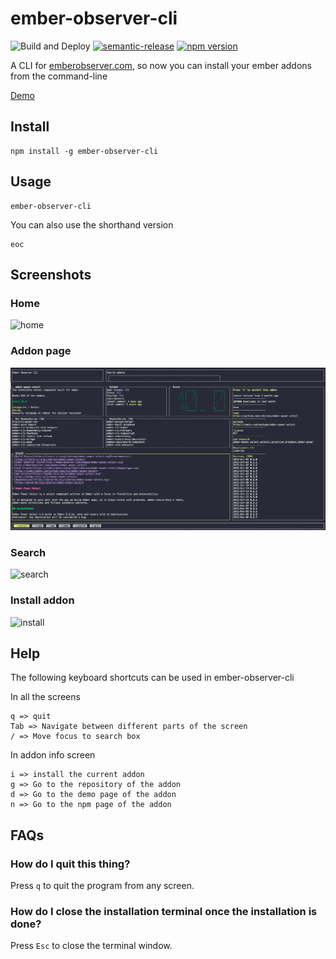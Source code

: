 # ember-observer-cli
![Build and Deploy](https://github.com/rajasegar/ember-observer-cli/workflows/Build%20and%20Deploy/badge.svg)
[![semantic-release](https://img.shields.io/badge/%20%20%F0%9F%93%A6%F0%9F%9A%80-semantic--release-e10079.svg)](https://github.com/semantic-release/semantic-release)
[![npm version](http://img.shields.io/npm/v/ember-observer-cli.svg?style=flat)](https://npmjs.org/package/ember-observer-cli "View this project on npm")


A CLI for [emberobserver.com](https://emberobserver.com), so now you can install your ember addons from the command-line

[Demo](https://www.youtube.com/watch?v=lHOFc9cW37A)


## Install
```
npm install -g ember-observer-cli
```

## Usage
```
ember-observer-cli
```

You can also use the shorthand version 
```
eoc
```

## Screenshots

### Home
![home](screenshots/eoc-home.png)

### Addon page
![addon](screenshots/eoc-addon.png)

### Search 
![search](screenshots/eoc-search.png)

### Install addon
![install](screenshots/eoc-install.png)

## Help
The following keyboard shortcuts can be used in ember-observer-cli

In all the screens
```
q => quit
Tab => Navigate between different parts of the screen
/ => Move focus to search box 
```

In addon info screen
```
i => install the current addon
g => Go to the repository of the addon
d => Go to the demo page of the addon
n => Go to the npm page of the addon
```

## FAQs

### How do I quit this thing?
Press `q` to quit the program from any screen.

### How do I close the installation terminal once the installation is done?
Press `Esc` to close the terminal window.



